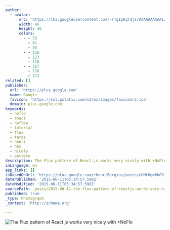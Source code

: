 ```yaml
---
author:
  - avatar:
      src: 'https://lh3.googleusercontent.com/-rTgIpKqTdjs/AAAAAAAAAAI/AAAAAAABAM8/5QywMqMDIrc/s46-c-k-no/photo.jpg'
      width: 46
      height: 46
      colors:
        - - 55
          - 61
          - 55
        - - 116
          - 123
          - 116
        - - 167
          - 176
          - 172
related: []
publisher:
  url: 'https://plus.google.com'
  name: Google
  favicon: 'https://ssl.gstatic.com/s2/oz/images/faviconr3.ico'
  domain: plus.google.com
keywords:
  - noflo
  - react
  - noflow
  - tutorial
  - flux
  - taras
  - henri
  - hey
  - nicely
  - pattern
description: The Flux pattern of React.js works very nicely with +NoFlo ﻿ - Henri Bergius - Google+
inLanguage: en
app_links: []
isBasedOnUrl: 'https://plus.google.com/+HenriBergius/posts/eUMtHgw6bG9'
datePublished: '2015-06-11T05:34:57.590Z'
dateModified: '2015-06-11T05:34:57.590Z'
sourcePath: _posts/2015-06-11-the-flux-pattern-of-reactjs-works-very-nicely-with-noflo.md
published: true
_type: Photograph
_context: 'http://schema.org'

---
```

![The Flux pattern of React&period;js works very nicely with &plus;NoFlo ﻿](https://lh3.googleusercontent.com/-Nr0oTfutu6k/U4Qi6nV03tI/AAAAAAAAZqA/lrpq9Mk5J1Q/w506-h285/Screenshot+2014-05-27+at+07.27.51.png)